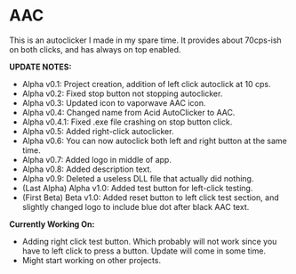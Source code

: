 # AAC
This is an autoclicker I made in my spare time. It provides about 70cps-ish on both clicks, and has always on top enabled.


**UPDATE NOTES:**
- Alpha v0.1: Project creation, addition of left click autoclick at 10 cps.
- Alpha v0.2: Fixed stop button not stopping autoclicker.
- Alpha v0.3: Updated icon to vaporwave AAC icon.
- Alpha v0.4: Changed name from Acid AutoClicker to AAC.
- Alpha v0.4.1: Fixed .exe file crashing on stop button click.
- Alpha v0.5: Added right-click autoclicker.
- Alpha v0.6: You can now autoclick both left and right button at the same time.
- Alpha v0.7: Added logo in middle of app.
- Alpha v0.8: Added description text.
- Alpha v0.9: Deleted a useless DLL file that actually did nothing.
- (Last Alpha) Alpha v1.0: Added test button for left-click testing.
- (First Beta) Beta v1.0: Added reset button to left click test section, and slightly changed logo to include blue dot after black AAC text.

**Currently Working On:**
- Adding right click test button. Which probably will not work since you have to left click to press a button. Update will come in some time.
- Might start working on other projects.
